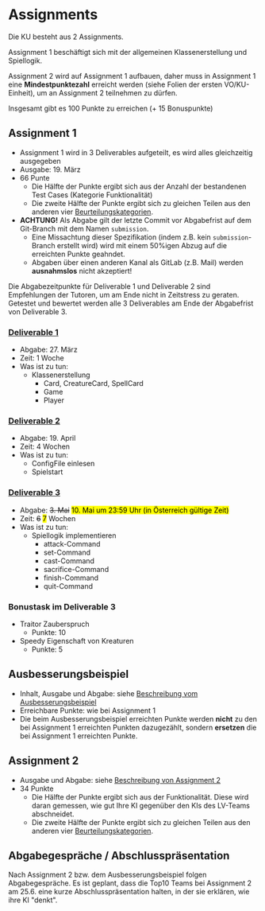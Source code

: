 # Assignments

Die KU besteht aus 2 Assignments.

Assignment 1 beschäftigt sich mit der allgemeinen Klassenerstellung und Spiellogik.

Assignment 2 wird auf Assignment 1 aufbauen, daher muss in Assignment 1 eine **Mindestpunktezahl** erreicht werden (siehe Folien der ersten VO/KU-Einheit), um an Assignment 2 teilnehmen zu dürfen.

Insgesamt gibt es 100 Punkte zu erreichen (+ 15 Bonuspunkte)

## Assignment 1

- Assignment 1 wird in 3 Deliverables aufgeteilt, es wird alles gleichzeitig ausgegeben
- Ausgabe: 19. März
- 66 Punte
  - Die Hälfte der Punkte ergibt sich aus der Anzahl der bestandenen Test Cases (Kategorie Funktionalität)
  - Die zweite Hälfte der Punkte ergibt sich zu gleichen Teilen aus den anderen vier [Beurteilungskategorien](https://tc.tugraz.at/main/mod/page/view.php?id=82566).
- **ACHTUNG!** Als Abgabe gilt der letzte Commit vor Abgabefrist auf dem Git-Branch mit dem Namen `submission`.
  - Eine Missachtung dieser Spezifikation (indem z.B. kein `submission`-Branch erstellt wird) wird mit einem 50%igen Abzug auf die erreichten Punkte geahndet.
  - Abgaben über einen anderen Kanal als GitLab (z.B. Mail) werden **ausnahmslos** nicht akzeptiert!



Die Abgabezeitpunkte für Deliverable 1 und Deliverable 2 sind Empfehlungen der Tutoren, um am Ende nicht in Zeitstress zu geraten. Getestet und bewertet werden alle 3 Deliverables am Ende der Abgabefrist von Deliverable 3.



### [Deliverable 1](Ass1_D1.md)

- Abgabe: 27. März
- Zeit: 1 Woche
- Was ist zu tun:
  - Klassenerstellung
    - Card, CreatureCard, SpellCard
    - Game
    - Player



### [Deliverable 2](Ass1_D2.md)

- Abgabe: 19. April
- Zeit: 4 Wochen
- Was ist zu tun:
  - ConfigFile einlesen
  - Spielstart



### [Deliverable 3](Ass1_D3.md)

- Abgabe: <del>3. Mai</del> <mark>10. Mai um 23:59 Uhr (in Österreich gültige Zeit)</mark>
- Zeit: <del>6</del> <mark>7</mark> Wochen
- Was ist zu tun:
  - Spiellogik implementieren
    - attack-Command
    - set-Command
    - cast-Command
    - sacrifice-Command
    - finish-Command
    - quit-Command



### Bonustask im Deliverable 3

- Traitor Zauberspruch
  - Punkte: 10
- Speedy Eigenschaft von Kreaturen
  - Punkte: 5



## Ausbesserungsbeispiel

- Inhalt, Ausgabe und Abgabe: siehe [Beschreibung vom Ausbesserungsbeispiel](description/Ass2.md)
- Erreichbare Punkte: wie bei Assignment 1
- Die beim Ausbesserungsbeispiel erreichten Punkte werden **nicht** zu den bei Assignment 1 erreichten Punkten dazugezählt, sondern **ersetzen** die bei Assignment 1 erreichten Punkte.



## Assignment 2

- Ausgabe und Abgabe: siehe [Beschreibung von Assignment 2](description/Ass2.md)
- 34 Punkte
  - Die Hälfte der Punkte ergibt sich aus der Funktionalität. Diese wird daran gemessen, wie gut Ihre KI gegenüber den KIs des LV-Teams abschneidet.
  - Die zweite Hälfte der Punkte ergibt sich zu gleichen Teilen aus den anderen vier [Beurteilungskategorien](https://tc.tugraz.at/main/mod/page/view.php?id=82566).




## Abgabegespräche / Abschlusspräsentation

Nach Assignment 2 bzw. dem Ausbesserungsbeispiel folgen Abgabegespräche. Es ist geplant, dass die Top10 Teams bei Assignment 2 am 25.6. eine kurze Abschlusspräsentation halten, in der sie erklären, wie ihre KI "denkt".



